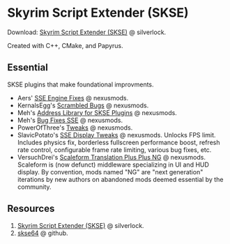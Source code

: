 # Skyrim Script Extender (SKSE)

Download: [Skyrim Script Extender (SKSE)](https://skse.silverlock.org/) @ silverlock.

Created with C++, CMake, and Papyrus.

## Essential

SKSE plugins that make foundational improvments.

- Aers' [SSE Engine Fixes](https://www.nexusmods.com/skyrimspecialedition/mods/17230) @ nexusmods.
- KernalsEgg's [Scrambled Bugs](https://www.nexusmods.com/skyrimspecialedition/mods/43532) @ nexusmods.
- Meh's [Address Library for SKSE Plugins](https://www.nexusmods.com/skyrimspecialedition/mods/32444) @ nexusmods.
- Meh's [Bug Fixes SSE](https://www.nexusmods.com/skyrimspecialedition/mods/33261) @ nexusmods.
- PowerOfThree's [Tweaks](https://www.nexusmods.com/skyrimspecialedition/mods/51073) @ nexusmods.
- SlavicPotato's [SSE Display Tweaks](https://www.nexusmods.com/skyrimspecialedition/mods/34705) @ nexusmods. Unlocks FPS limit. Includes physics fix, borderless fullscreen performance boost, refresh rate control, configurable frame rate limiting, various bug fixes, etc.
- VersuchDrei's [Scaleform Translation Plus Plus NG](https://www.nexusmods.com/skyrimspecialedition/mods/77359) @ nexusmods. Scaleform is (now defunct) middleware specializing in UI and HUD display. By convention, mods named "NG" are "next generation" iterations by new authors on abandoned mods deemed essential by the community.

## Resources

1. [Skyrim Script Extender (SKSE)](https://skse.silverlock.org/) @ silverlock.
2. [skse64](https://github.com/ianpatt/skse64) @ github.
